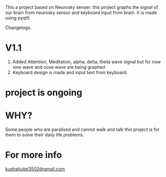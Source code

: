 This a project based on Neurosky senser. this project graphs the signal of our brain from neurosky sensor and keyboard input from brain. It is made using pyqt5


Changelogs.

V1.1
=============
1.	Added Attention, Meditation, alpha, delta, theta wave signal but for now sine wave and cose wave are being graphed
2. 	Keyboard design is made and input text from keyboard.

project is ongoing
=================

WHY?
======
Some people who are paralised and cannot walk and talk this project is for them to solve their daily life problems.

For more info 
================
kushalluitel3502@gmail.com 

